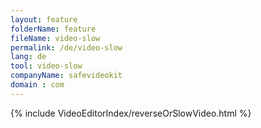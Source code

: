 ```yaml
---
layout: feature
folderName: feature
fileName: video-slow
permalink: /de/video-slow
lang: de
tool: video-slow
companyName: safevideokit
domain : com
---
```


{% include VideoEditorIndex/reverseOrSlowVideo.html %}

   
